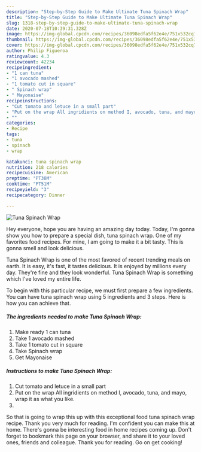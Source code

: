```yaml
---
description: "Step-by-Step Guide to Make Ultimate Tuna Spinach Wrap"
title: "Step-by-Step Guide to Make Ultimate Tuna Spinach Wrap"
slug: 1318-step-by-step-guide-to-make-ultimate-tuna-spinach-wrap
date: 2020-07-18T10:39:31.328Z
image: https://img-global.cpcdn.com/recipes/36098edfa5f62e4e/751x532cq70/tuna-spinach-wrap-recipe-main-photo.jpg
thumbnail: https://img-global.cpcdn.com/recipes/36098edfa5f62e4e/751x532cq70/tuna-spinach-wrap-recipe-main-photo.jpg
cover: https://img-global.cpcdn.com/recipes/36098edfa5f62e4e/751x532cq70/tuna-spinach-wrap-recipe-main-photo.jpg
author: Philip Figueroa
ratingvalue: 4.3
reviewcount: 42234
recipeingredient:
- "1 can tuna"
- "1 avocado mashed"
- "1 tomato cut in square"
- " Spinach wrap"
- " Mayonaise"
recipeinstructions:
- "Cut tomato and letuce in a small part"
- "Put on the wrap All ingridients on method I, avocado, tuna, and mayo, wrap it as what you like."
- ""
categories:
- Recipe
tags:
- tuna
- spinach
- wrap

katakunci: tuna spinach wrap 
nutrition: 218 calories
recipecuisine: American
preptime: "PT38M"
cooktime: "PT51M"
recipeyield: "3"
recipecategory: Dinner

---
```



![Tuna Spinach Wrap](https://img-global.cpcdn.com/recipes/36098edfa5f62e4e/751x532cq70/tuna-spinach-wrap-recipe-main-photo.jpg)

Hey everyone, hope you are having an amazing day today. Today, I'm gonna show you how to prepare a special dish, tuna spinach wrap. One of my favorites food recipes. For mine, I am going to make it a bit tasty. This is gonna smell and look delicious.

Tuna Spinach Wrap is one of the most favored of recent trending meals on earth. It is easy, it's fast, it tastes delicious. It is enjoyed by millions every day. They're fine and they look wonderful. Tuna Spinach Wrap is something which I've loved my entire life.




To begin with this particular recipe, we must first prepare a few ingredients. You can have tuna spinach wrap using 5 ingredients and 3 steps. Here is how you can achieve that.

<!--inarticleads1-->

##### The ingredients needed to make Tuna Spinach Wrap:

1. Make ready 1 can tuna
1. Take 1 avocado mashed
1. Take 1 tomato cut in square
1. Take  Spinach wrap
1. Get  Mayonaise




<!--inarticleads2-->

##### Instructions to make Tuna Spinach Wrap:

1. Cut tomato and letuce in a small part
1. Put on the wrap All ingridients on method I, avocado, tuna, and mayo, wrap it as what you like.
1. 




So that is going to wrap this up with this exceptional food tuna spinach wrap recipe. Thank you very much for reading. I'm confident you can make this at home. There's gonna be interesting food in home recipes coming up. Don't forget to bookmark this page on your browser, and share it to your loved ones, friends and colleague. Thank you for reading. Go on get cooking!
